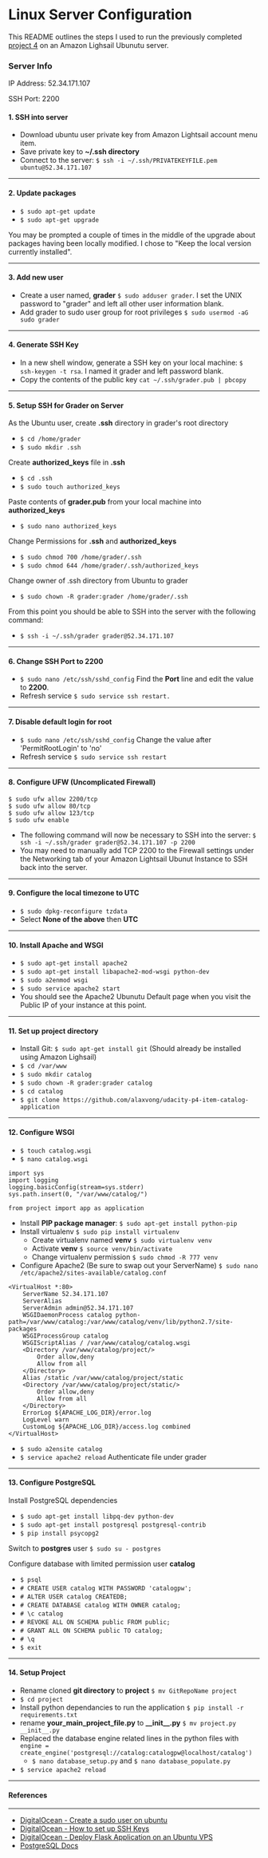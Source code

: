Linux Server Configuration
========================

This README outlines the steps I used to run the previously completed [project 4](https://github.com/alaxvong/udacity-p4-item-catalog-application) on an Amazon Lighsail Ubunutu server. 

### Server Info
IP Address: 52.34.171.107

SSH Port: 2200

#### 1. SSH into server
- Download ubuntu user private key from Amazon Lightsail account menu item.
- Save private key to __~/.ssh directory__
- Connect to the server: `$ ssh -i ~/.ssh/PRIVATEKEYFILE.pem ubuntu@52.34.171.107`

---

#### 2. Update packages
- `$ sudo apt-get update`
- `$ sudo apt-get upgrade`

You may be prompted a couple of times in the middle of the upgrade about packages having been locally modified. I chose to "Keep the local version currently installed".

---
#### 3. Add new user
- Create a user named, __grader__ `$ sudo adduser grader`. I set the UNIX password to "grader" and left all other user information blank.
- Add grader to sudo user group for root privileges `$ sudo usermod -aG sudo grader`

---

#### 4. Generate SSH Key
- In a new shell window, generate a SSH key on your local machine: `$ ssh-keygen -t rsa`. I named it grader and left password blank.
- Copy the contents of the public key `cat ~/.ssh/grader.pub | pbcopy` 

---

#### 5. Setup SSH for Grader on Server
As the Ubuntu user, create __.ssh__ directory in grader's root directory
- `$ cd /home/grader`
- `$ sudo mkdir .ssh`

Create __authorized_keys__ file in __.ssh__
- `$ cd .ssh`
- `$ sudo touch authorized_keys`

Paste contents of __grader.pub__ from your local machine into __authorized_keys__
- `$ sudo nano authorized_keys`

Change Permissions for __.ssh__ and __authorized_keys__
- `$ sudo chmod 700 /home/grader/.ssh`
- `$ sudo chmod 644 /home/grader/.ssh/authorized_keys`

Change owner of .ssh directory from Ubuntu to grader
- `$ sudo chown -R grader:grader /home/grader/.ssh`

From this point you should be able to SSH into the server with the following command:
- `$ ssh -i ~/.ssh/grader grader@52.34.171.107`

---

#### 6. Change SSH Port to 2200
- `$ sudo nano /etc/ssh/sshd_config` Find the __Port__ line and edit the value to __2200__.
- Refresh service `$ sudo service ssh restart.`

---

#### 7. Disable default login for root
- `$ sudo nano /etc/ssh/sshd_config` Change the value after 'PermitRootLogin' to 'no'
- Refresh service `$ sudo service ssh restart`

---

#### 8. Configure UFW (Uncomplicated Firewall)
```
$ sudo ufw allow 2200/tcp
$ sudo ufw allow 80/tcp
$ sudo ufw allow 123/tcp
$ sudo ufw enable
```
- The following command will now be necessary to SSH into the server:
`$ ssh -i ~/.ssh/grader grader@52.34.171.107 -p 2200`
- You may need to manually add TCP 2200 to the Firewall settings under the Networking tab of your Amazon Lightsail Ubunut Instance to SSH back into the server.

---

#### 9. Configure the local timezone to UTC

- `$ sudo dpkg-reconfigure tzdata`
- Select __None of the above__ then __UTC__

---

#### 10. Install Apache and WSGI
- `$ sudo apt-get install apache2`
- `$ sudo apt-get install libapache2-mod-wsgi python-dev`
- `$ sudo a2enmod wsgi`
- `$ sudo service apache2 start`
- You should see the Apache2 Ubunutu Default page when you visit the Public IP of your instance at this point.

---

#### 11. Set up project directory
- Install Git: `$ sudo apt-get install git` (Should already be installed using Amazon Lighsail)
- `$ cd /var/www`
- `$ sudo mkdir catalog`
- `$ sudo chown -R grader:grader catalog`
- `$ cd catalog`
- `$ git clone https://github.com/alaxvong/udacity-p4-item-catalog-application`

---

#### 12. Configure WSGI
- `$ touch catalog.wsgi`
- `$ nano catalog.wsgi`
```
import sys
import logging
logging.basicConfig(stream=sys.stderr)
sys.path.insert(0, "/var/www/catalog/")

from project import app as application
```
- Install __PIP package manager__: `$ sudo apt-get install python-pip`
- Install virtualenv `$ sudo pip install virtualenv`
    - Create virtualenv named __venv__ `$ sudo virtualenv venv`
    - Activate __venv__ `$ source venv/bin/activate`
    - Change virtualenv permission `$ sudo chmod -R 777 venv`
- Configure Apache2 (Be sure to swap out your ServerName) `$ sudo nano /etc/apache2/sites-available/catalog.conf`
```
<VirtualHost *:80>
    ServerName 52.34.171.107
    ServerAlias
    ServerAdmin admin@52.34.171.107
    WSGIDaemonProcess catalog python-path=/var/www/catalog:/var/www/catalog/venv/lib/python2.7/site-packages
    WSGIProcessGroup catalog
    WSGIScriptAlias / /var/www/catalog/catalog.wsgi
    <Directory /var/www/catalog/project/>
        Order allow,deny
        Allow from all
    </Directory>
    Alias /static /var/www/catalog/project/static
    <Directory /var/www/catalog/project/static/>
        Order allow,deny
        Allow from all
    </Directory>
    ErrorLog ${APACHE_LOG_DIR}/error.log
    LogLevel warn
    CustomLog ${APACHE_LOG_DIR}/access.log combined
</VirtualHost>
```
- `$ sudo a2ensite catalog`
- `$ service apache2 reload` Authenticate file under grader

---

#### 13. Configure PostgreSQL
Install PostgreSQL dependencies
- `$ sudo apt-get install libpq-dev python-dev`
- `$ sudo apt-get install postgresql postgresql-contrib`
- `$ pip install psycopg2`

Switch to __postgres__ user `$ sudo su - postgres`

Configure database with limited permission user __catalog__ 
- `$ psql`
- `# CREATE USER catalog WITH PASSWORD 'catalogpw';`
- `# ALTER USER catalog CREATEDB;`
- `# CREATE DATABASE catalog WITH OWNER catalog;`
- `# \c catalog`
- `# REVOKE ALL ON SCHEMA public FROM public;`
- `# GRANT ALL ON SCHEMA public TO catalog;`
- `# \q`
- `$ exit`

---

#### 14. Setup Project
- Rename cloned __git directory__ to __project__ `$ mv GitRepoName project`
- `$ cd project`
- Install python dependancies to run the application `$ pip install -r requirements.txt`
- rename __your_main_project_file.py__ to __\_\_init\_\_.py__ `$ mv project.py __init__.py`
- Replaced the database engine related lines in the python files with `engine = create_engine('postgresql://catalog:catalogpw@localhost/catalog')` 
    - `$ nano database_setup.py` and `$ nano database_populate.py`
- `$ service apache2 reload`

---
#### References
---

- [DigitalOcean - Create a sudo user on ubuntu ](https://www.digitalocean.com/community/tutorials/how-to-create-a-sudo-user-on-ubuntu-quickstart)
- [DigitalOcean - How to set up SSH Keys](https://www.digitalocean.com/community/tutorials/how-to-set-up-ssh-keys--2)
- [DigitalOcean - Deploy Flask Application on an Ubuntu VPS](https://www.digitalocean.com/community/tutorials/how-to-deploy-a-flask-application-on-an-ubuntu-vps)
- [PostgreSQL Docs](https://www.postgresql.org/docs/9.5/static/index.html)
